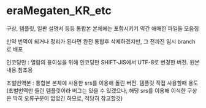 # eraMegaten_KR_etc

구상, 템플릿, 일판 설명서 등등 통합본 본체에는 포함시키기 약간 애매한 파일들 모음집

만약 번역이 되거나 정리가 된다면 완전 통합후 삭제하겠지만, 그 전까진 임시 branch로 배포

인코딩만 : 열람의 용이성을 위해 인코딩만 SHIFT-JIS에서 UTF-8로 변경한 버전. 원본내용 참조용

초벌번역본 : 통합본 본체에 사용한 srs를 이용해 돌린 버전. 템플릿 직접 사용할때 용도   
(초벌번역만 돌린 템플릿이라 버그는 있을 수 있겠으나, 해당 srs를 이용해 이식한 구상은 딱히 오류구문이 없었긴 하므로, 적당히 참고할것)

